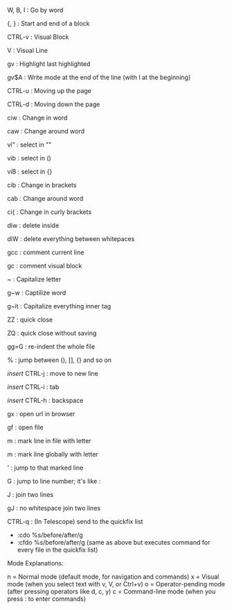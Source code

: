 W, B, I : Go by word

{, } : Start and end of a block

CTRL-v : Visual Block

V : Visual Line

gv : Highlight last highlighted

gv$A : Write mode at the end of the line (with I at the beginning)

CTRL-u : Moving up the page

CTRL-d : Moving down the page

ciw : Change in word

caw : Change around word

vi" : select in ""

vib : select in ()

viB : select in {}

cib : Change in brackets

cab : Change around word

ci{ : Change in curly brackets

diw : delete inside

diW : delete everything between whitepaces

gcc : comment current line

gc : comment visual block

~ : Capitalize letter

g~w : Captilize word

g~it : Capitalize everything inner tag

ZZ : quick close

ZQ : quick close without saving

gg=G : re-indent the whole file

% : jump between (), [], {} and so on

_insert_ CTRL-j : move to new line

_insert_ CTRL-i : tab

_insert_ CTRL-h : backspace

gx : open url in browser

gf : open file

m<letter> : mark line in file with letter

m<capital letter> : mark line globally with letter

'<letter> : jump to that marked line

<number>G : jump to line number; it's like :<number>

J : join two lines

gJ : no whitespace join two lines

CTRL-q : (In Telescope) send to the quickfix list

- :cdo %s/before/after/g
- :cfdo %s/before/after/g (same as above but executes command for every file in the quickfix list)

Mode Explanations:

n = Normal mode (default mode, for navigation and commands)
x = Visual mode (when you select text with v, V, or Ctrl+v)
o = Operator-pending mode (after pressing operators like d, c, y)
c = Command-line mode (when you press : to enter commands)
